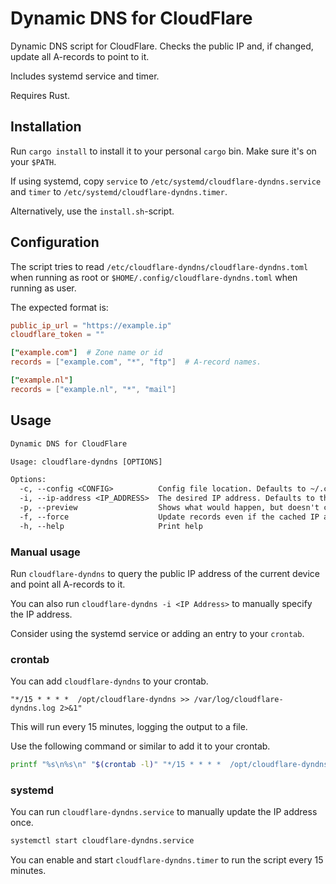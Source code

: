 # Dynamic DNS for CloudFlare

Dynamic DNS script for CloudFlare. Checks the public IP and, if changed, update all A-records to point to it.

Includes systemd service and timer.

Requires Rust.

## Installation

Run `cargo install` to install it to your personal `cargo` bin. Make sure it's on your `$PATH`.

If using systemd, copy `service` to `/etc/systemd/cloudflare-dyndns.service` and `timer` to `/etc/systemd/cloudflare-dyndns.timer`.

Alternatively, use the `install.sh`-script.

## Configuration

The script tries to read `/etc/cloudflare-dyndns/cloudflare-dyndns.toml` when running as root or `$HOME/.config/cloudflare-dyndns.toml` when running as user.

The expected format is:

```toml
public_ip_url = "https://example.ip"
cloudflare_token = ""

["example.com"]  # Zone name or id
records = ["example.com", "*", "ftp"]  # A-record names.

["example.nl"]
records = ["example.nl", "*", "mail"]

```

## Usage

```txt
Dynamic DNS for CloudFlare

Usage: cloudflare-dyndns [OPTIONS]

Options:
  -c, --config <CONFIG>          Config file location. Defaults to ~/.config/cloudflare-dyndns.toml or /etc/cloudflare-dyndns/cloudflare-dyndns.toml when running as root
  -i, --ip-address <IP_ADDRESS>  The desired IP address. Defaults to the IP address determined via the `public_ip_url` in the configuration
  -p, --preview                  Shows what would happen, but doesn't change any settings
  -f, --force                    Update records even if the cached IP address hasn't changed
  -h, --help                     Print help
```

### Manual usage

Run `cloudflare-dyndns` to query the public IP address of the current device and point all A-records to it.

You can also run `cloudflare-dyndns -i <IP Address>` to manually specify the IP address.

Consider using the systemd service or adding an entry to your `crontab`.

### crontab

You can add `cloudflare-dyndns` to your crontab.

```crontab
"*/15 * * * *  /opt/cloudflare-dyndns >> /var/log/cloudflare-dyndns.log 2>&1"
```

This will run every 15 minutes, logging the output to a file.

Use the following command or similar to add it to your crontab.

```sh
printf "%s\n%s\n" "$(crontab -l)" "*/15 * * * *  /opt/cloudflare-dyndns >> /var/log/cloudflare-dyndns.log 2>&1" | crontab -
```

### systemd

You can run `cloudflare-dyndns.service` to manually update the IP address once.

```sh
systemctl start cloudflare-dyndns.service
```

You can enable and start `cloudflare-dyndns.timer` to run the script every 15 minutes.
